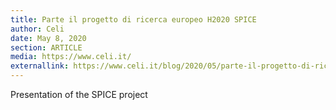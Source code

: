 ```yaml
---
title: Parte il progetto di ricerca europeo H2020 SPICE
author: Celi
date: May 8, 2020
section: ARTICLE
media: https://www.celi.it/
externallink: https://www.celi.it/blog/2020/05/parte-il-progetto-di-ricerca-europeo-spice-sulla-citizen-curation/
---
```

Presentation of the SPICE project
